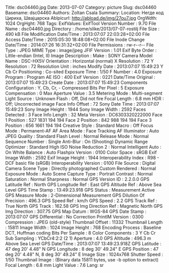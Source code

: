 Title: dsc04460.jpg
Date: 2013-07-07
Category: picture
Slug: dsc04460
Basename: dsc04460
Authors: Zoltan Csala
Summary:
Location: Негде код Цириха, Швајцарска
Ablpicurl: http://abload.de/img/27ou7.jpg
OrgWdth: 1024
OrgHght: 768
Tags:
ExifValues: ExifTool Version Number : 9.70
            File Name : dsc04460.jpg
            Directory : /home/slike/2013/07-07-rostilj
            File Size : 490 kB
            File Modification Date/Time : 2013:07:07 22:03:28+02:00
            File Access Date/Time : 2015:05:30 18:48:08+02:00
            File Inode Change Date/Time : 2014:07:26 16:31:32+02:00
            File Permissions : rw-r--r--
            File Type : JPEG
            MIME Type : image/jpeg
            JFIF Version : 1.01
            Exif Byte Order : Little-endian (Intel, II)
            Image Description :
            Make : SONY
            Camera Model Name : DSC-HX5V
            Orientation : Horizontal (normal)
            X Resolution : 72
            Y Resolution : 72
            Resolution Unit : inches
            Modify Date : 2013:07:07 15:49:23
            Y Cb Cr Positioning : Co-sited
            Exposure Time : 1/50
            F Number : 4.0
            Exposure Program : Program AE
            ISO : 400
            Exif Version : 0221
            Date/Time Original : 2013:07:07 15:49:23
            Create Date : 2013:07:07 15:49:23
            Components Configuration : Y, Cb, Cr, -
            Compressed Bits Per Pixel : 5
            Exposure Compensation : 0
            Max Aperture Value : 3.5
            Metering Mode : Multi-segment
            Light Source : Unknown
            Flash : Off, Did not fire
            Focal Length : 6.8 mm
            HDR : Off; Uncorrected image
            Face Info Offset : 72
            Sony Date Time : 2013:07:07 15:49:23
            Sony Image Height : 1944
            Sony Image Width : 2592
            Faces Detected : 3
            Face Info Length : 32
            Meta Version : DC6303320222000
            Face 1 Position : 527 1831 194 194
            Face 2 Position : 842 988 194 194
            Face 3 Position : 656 1661 194 194
            Creative Style : Standard
            Macro : Off
            Focus Mode : Permanent-AF
            AF Area Mode : Face Tracking
            AF Illuminator : Auto
            JPEG Quality : Standard
            Flash Level : Normal
            Release Mode : Normal
            Sequence Number : Single
            Anti-Blur : On (Shooting)
            Dynamic Range Optimizer : Standard
            High ISO Noise Reduction 2 : Normal
            Intelligent Auto : On
            White Balance : Auto
            Flashpix Version : 0100
            Color Space : sRGB
            Exif Image Width : 2592
            Exif Image Height : 1944
            Interoperability Index : R98 - DCF basic file (sRGB)
            Interoperability Version : 0100
            File Source : Digital Camera
            Scene Type : Directly photographed
            Custom Rendered : Normal
            Exposure Mode : Auto
            Scene Capture Type : Portrait
            Contrast : Normal
            Saturation : Normal
            Sharpness : Normal
            GPS Version ID : 2.2.0.0
            GPS Latitude Ref : North
            GPS Longitude Ref : East
            GPS Altitude Ref : Above Sea Level
            GPS Time Stamp : 13:49:23.918
            GPS Status : Measurement Active
            GPS Measure Mode : 2-Dimensional Measurement
            GPS Dilution Of Precision : 496.3
            GPS Speed Ref : km/h
            GPS Speed : 2.2
            GPS Track Ref : True North
            GPS Track : 162.58
            GPS Img Direction Ref : Magnetic North
            GPS Img Direction : 307.75
            GPS Map Datum : WGS-84
            GPS Date Stamp : 2013:07:07
            GPS Differential : No Correction
            PrintIM Version : 0300
            Compression : JPEG (old-style)
            Thumbnail Offset : 11332
            Thumbnail Length : 15811
            Image Width : 1024
            Image Height : 768
            Encoding Process : Baseline DCT, Huffman coding
            Bits Per Sample : 8
            Color Components : 3
            Y Cb Cr Sub Sampling : YCbCr4:2:2 (2 1)
            Aperture : 4.0
            GPS Altitude : 496.3 m Above Sea Level
            GPS Date/Time : 2013:07:07 13:49:23.918Z
            GPS Latitude : 47 deg 20' 4.48" N
            GPS Longitude : 8 deg 30' 49.24" E
            GPS Position : 47 deg 20' 4.48" N, 8 deg 30' 49.24" E
            Image Size : 1024x768
            Shutter Speed : 1/50
            Thumbnail Image : (Binary data 15811 bytes, use -b option to extract)
            Focal Length : 6.8 mm
            Light Value : 7.6
Lang: sr


